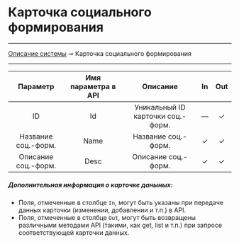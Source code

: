 # Карточка социального формирования

----
[Описание системы](../index.md) ➞ Карточка социального формирования

----

|Параметр 				|Имя параметра в API	|Описание							|In		|Out
|:----: 				|:----:					|:----:								|:----:	|:----:
|ID						|Id						|Уникальный ID карточки соц.-форм.	|—		|✓
|Название соц.-форм.	|Name					|Название соц.-форм.				|✓		|✓
|Описание соц.-форм.	|Desc					|Описание соц.-форм.				|✓		|✓


##### Дополнительная информация о карточке даныных:
* Поля, отмеченные в столбце `In`, могут быть указаны при передаче данных карточки (изменении, добавлении и т.п.) в API.
* Поля, отмеченные в столбце `Out`, могут быть возвращены различными методами API (такими, как get, list и т.п.) при запросе соответствующей карточки данных.
